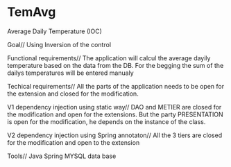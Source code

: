 # TemAvg
Average Daily Temperature (IOC)

Goal//
Using Inversion of the control 

Functional requirements//
The application will calcul the average dayily temperature based on the data from the DB. 
For the begging the sum of the dailys temperatures will be entered manualy

Techical requirements// 
All the parts of the application needs to be open for the extension and closed for the modification. 

V1 dependency injection using static way//
DAO and METIER are closed for the modification and open for the extensions. But the party PRESENTATION is open for the modification, he depends on the instance of the class. 

V2 dependency injection using Spring annotaton//
All the 3 tiers are closed for the modification and open to the extension 

Tools//
Java 
Spring
MYSQL data base

